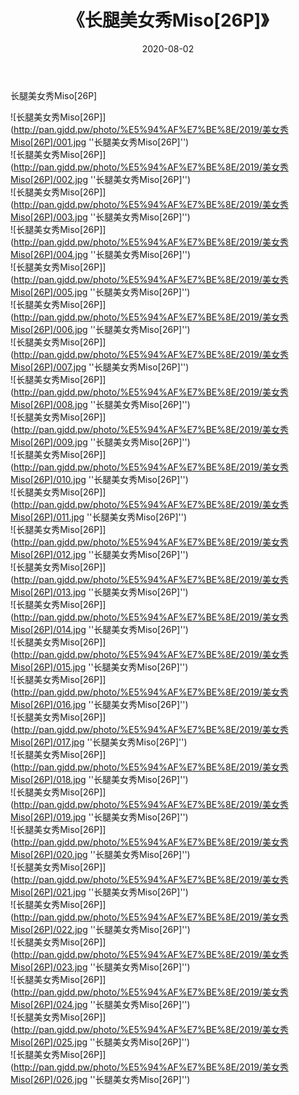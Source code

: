 ﻿---
layout: post
title:  《长腿美女秀Miso[26P]》
date:   2020-08-02
img: http://pan.gjdd.pw/photo/%E5%94%AF%E7%BE%8E/2019/美女秀Miso[26P]/000.jpg
categories: [美女, 清纯, 唯美]
---

长腿美女秀Miso[26P]


![长腿美女秀Miso[26P]](http://pan.gjdd.pw/photo/%E5%94%AF%E7%BE%8E/2019/美女秀Miso[26P]/001.jpg ''长腿美女秀Miso[26P]'') <br>
![长腿美女秀Miso[26P]](http://pan.gjdd.pw/photo/%E5%94%AF%E7%BE%8E/2019/美女秀Miso[26P]/002.jpg ''长腿美女秀Miso[26P]'') <br>
![长腿美女秀Miso[26P]](http://pan.gjdd.pw/photo/%E5%94%AF%E7%BE%8E/2019/美女秀Miso[26P]/003.jpg ''长腿美女秀Miso[26P]'') <br>
![长腿美女秀Miso[26P]](http://pan.gjdd.pw/photo/%E5%94%AF%E7%BE%8E/2019/美女秀Miso[26P]/004.jpg ''长腿美女秀Miso[26P]'') <br>
![长腿美女秀Miso[26P]](http://pan.gjdd.pw/photo/%E5%94%AF%E7%BE%8E/2019/美女秀Miso[26P]/005.jpg ''长腿美女秀Miso[26P]'') <br>
![长腿美女秀Miso[26P]](http://pan.gjdd.pw/photo/%E5%94%AF%E7%BE%8E/2019/美女秀Miso[26P]/006.jpg ''长腿美女秀Miso[26P]'') <br>
![长腿美女秀Miso[26P]](http://pan.gjdd.pw/photo/%E5%94%AF%E7%BE%8E/2019/美女秀Miso[26P]/007.jpg ''长腿美女秀Miso[26P]'') <br>
![长腿美女秀Miso[26P]](http://pan.gjdd.pw/photo/%E5%94%AF%E7%BE%8E/2019/美女秀Miso[26P]/008.jpg ''长腿美女秀Miso[26P]'') <br>
![长腿美女秀Miso[26P]](http://pan.gjdd.pw/photo/%E5%94%AF%E7%BE%8E/2019/美女秀Miso[26P]/009.jpg ''长腿美女秀Miso[26P]'') <br>
![长腿美女秀Miso[26P]](http://pan.gjdd.pw/photo/%E5%94%AF%E7%BE%8E/2019/美女秀Miso[26P]/010.jpg ''长腿美女秀Miso[26P]'') <br>
![长腿美女秀Miso[26P]](http://pan.gjdd.pw/photo/%E5%94%AF%E7%BE%8E/2019/美女秀Miso[26P]/011.jpg ''长腿美女秀Miso[26P]'') <br>
![长腿美女秀Miso[26P]](http://pan.gjdd.pw/photo/%E5%94%AF%E7%BE%8E/2019/美女秀Miso[26P]/012.jpg ''长腿美女秀Miso[26P]'') <br>
![长腿美女秀Miso[26P]](http://pan.gjdd.pw/photo/%E5%94%AF%E7%BE%8E/2019/美女秀Miso[26P]/013.jpg ''长腿美女秀Miso[26P]'') <br>
![长腿美女秀Miso[26P]](http://pan.gjdd.pw/photo/%E5%94%AF%E7%BE%8E/2019/美女秀Miso[26P]/014.jpg ''长腿美女秀Miso[26P]'') <br>
![长腿美女秀Miso[26P]](http://pan.gjdd.pw/photo/%E5%94%AF%E7%BE%8E/2019/美女秀Miso[26P]/015.jpg ''长腿美女秀Miso[26P]'') <br>
![长腿美女秀Miso[26P]](http://pan.gjdd.pw/photo/%E5%94%AF%E7%BE%8E/2019/美女秀Miso[26P]/016.jpg ''长腿美女秀Miso[26P]'') <br>
![长腿美女秀Miso[26P]](http://pan.gjdd.pw/photo/%E5%94%AF%E7%BE%8E/2019/美女秀Miso[26P]/017.jpg ''长腿美女秀Miso[26P]'') <br>
![长腿美女秀Miso[26P]](http://pan.gjdd.pw/photo/%E5%94%AF%E7%BE%8E/2019/美女秀Miso[26P]/018.jpg ''长腿美女秀Miso[26P]'') <br>
![长腿美女秀Miso[26P]](http://pan.gjdd.pw/photo/%E5%94%AF%E7%BE%8E/2019/美女秀Miso[26P]/019.jpg ''长腿美女秀Miso[26P]'') <br>
![长腿美女秀Miso[26P]](http://pan.gjdd.pw/photo/%E5%94%AF%E7%BE%8E/2019/美女秀Miso[26P]/020.jpg ''长腿美女秀Miso[26P]'') <br>
![长腿美女秀Miso[26P]](http://pan.gjdd.pw/photo/%E5%94%AF%E7%BE%8E/2019/美女秀Miso[26P]/021.jpg ''长腿美女秀Miso[26P]'') <br>
![长腿美女秀Miso[26P]](http://pan.gjdd.pw/photo/%E5%94%AF%E7%BE%8E/2019/美女秀Miso[26P]/022.jpg ''长腿美女秀Miso[26P]'') <br>
![长腿美女秀Miso[26P]](http://pan.gjdd.pw/photo/%E5%94%AF%E7%BE%8E/2019/美女秀Miso[26P]/023.jpg ''长腿美女秀Miso[26P]'') <br>
![长腿美女秀Miso[26P]](http://pan.gjdd.pw/photo/%E5%94%AF%E7%BE%8E/2019/美女秀Miso[26P]/024.jpg ''长腿美女秀Miso[26P]'') <br>
![长腿美女秀Miso[26P]](http://pan.gjdd.pw/photo/%E5%94%AF%E7%BE%8E/2019/美女秀Miso[26P]/025.jpg ''长腿美女秀Miso[26P]'') <br>
![长腿美女秀Miso[26P]](http://pan.gjdd.pw/photo/%E5%94%AF%E7%BE%8E/2019/美女秀Miso[26P]/026.jpg ''长腿美女秀Miso[26P]'') <br>
